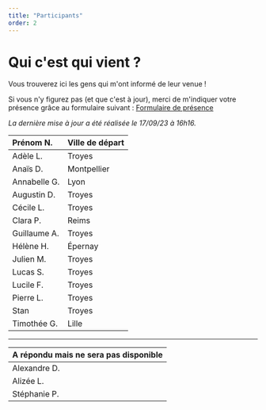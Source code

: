 ```yaml
---
title: "Participants"
order: 2
---
```

# **Qui c'est qui vient ?**

Vous trouverez ici les gens qui m'ont informé de leur venue !

Si vous n'y figurez pas (et que c'est à jour), merci de m'indiquer votre présence grâce au formulaire suivant : [Formulaire de présence](https://framaforms.org/presence-30-ans-pierre-1693486016)

_La dernière mise à jour a été réalisée le  17/09/23 à 16h16._


| Prénom N.     | Ville de départ         |
|:----------------------|:------------------|
| Adèle L.       | Troyes       |
| Anaïs D.       | Montpellier        |
| Annabelle G.        | Lyon      |
| Augustin D.        | Troyes       |
| Cécile L.       | Troyes       |
| Clara P.        | Reims       |
| Guillaume A.       | Troyes       |
| Hélène H.    | Épernay         |
| Julien M.      | Troyes       |
| Lucas S.       | Troyes       |
| Lucile F.        | Troyes      |
| Pierre L.        | Troyes        |
| Stan       | Troyes       |
| Timothée G.       | Lille         | 

---

|A répondu mais ne sera pas disponible|
|:----------------------|
| Alexandre D.      |
| Alizée L.     |
| Stéphanie P.        | 